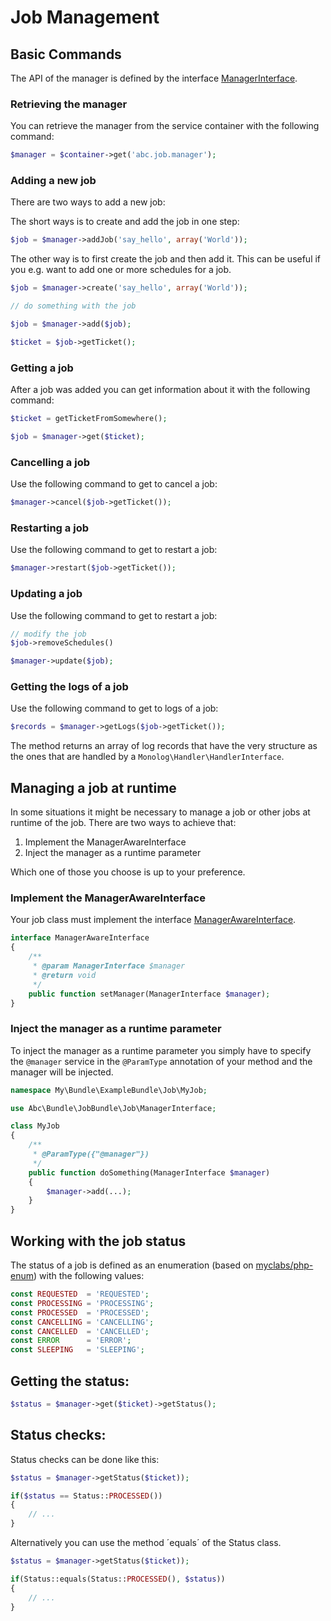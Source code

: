 Job Management
==============

## Basic Commands

The API of the manager is defined by the interface [ManagerInterface](../../Job/ManagerInterface.php).

### Retrieving the manager

You can retrieve the manager from the service container with the following command:

```php
$manager = $container->get('abc.job.manager');
```

### Adding a new job

There are two ways to add a new job:

The short ways is to create and add the job in one step:

```php
$job = $manager->addJob('say_hello', array('World'));
```

The other way is to first create the job and then add it. This can be useful if you e.g. want to add one or more schedules for a job.

```php
$job = $manager->create('say_hello', array('World'));

// do something with the job

$job = $manager->add($job);

$ticket = $job->getTicket();
```

### Getting a job

After a job was added you can get information about it with the following command:

```php
$ticket = getTicketFromSomewhere();

$job = $manager->get($ticket);
```

### Cancelling a job

Use the following command to get to cancel a job:

```php
$manager->cancel($job->getTicket());
```

### Restarting a job

Use the following command to get to restart a job:

```php
$manager->restart($job->getTicket());
```

### Updating a job

Use the following command to get to restart a job:

```php
// modify the job
$job->removeSchedules()

$manager->update($job);
```

### Getting the logs of a job

Use the following command to get to logs of a job:

```php
$records = $manager->getLogs($job->getTicket());
```

The method returns an array of log records that have the very structure as the ones that are handled by a `Monolog\Handler\HandlerInterface`.

## Managing a job at runtime

In some situations it might be necessary to manage a job or other jobs at runtime of the job. There are two ways to achieve that:

1. Implement the ManagerAwareInterface
2. Inject the manager as a runtime parameter

Which one of those you choose is up to your preference.

### Implement the ManagerAwareInterface

Your job class must implement the interface [ManagerAwareInterface](../../Job/ManagerAwareInterface.php).

```php
interface ManagerAwareInterface
{
    /**
     * @param ManagerInterface $manager
     * @return void
     */
    public function setManager(ManagerInterface $manager);
}
```

### Inject the manager as a runtime parameter

To inject the manager as a runtime parameter you simply have to specify the `@manager` service in the `@ParamType` annotation of your method and the manager will be injected.

```php
namespace My\Bundle\ExampleBundle\Job\MyJob;

use Abc\Bundle\JobBundle\Job\ManagerInterface;

class MyJob
{
    /**
     * @ParamType({"@manager"})
     */
    public function doSomething(ManagerInterface $manager)
    {
        $manager->add(...);
    }
}
```

## Working with the job status

The status of a job is defined as an enumeration (based on [myclabs/php-enum](https://github.com/myclabs/php-enum)) with the following values:

```php
const REQUESTED  = 'REQUESTED';
const PROCESSING = 'PROCESSING';
const PROCESSED  = 'PROCESSED';
const CANCELLING = 'CANCELLING';
const CANCELLED  = 'CANCELLED';
const ERROR      = 'ERROR';
const SLEEPING   = 'SLEEPING';
```

## Getting the status:

```php
$status = $manager->get($ticket)->getStatus();
```

## Status checks:

Status checks can be done like this:

```php
$status = $manager->getStatus($ticket));

if($status == Status::PROCESSED())
{
    // ...
}
```

Alternatively you can use the method ´equals´ of the Status class.

```php
$status = $manager->getStatus($ticket));

if(Status::equals(Status::PROCESSED(), $status))
{
    // ...
}
```